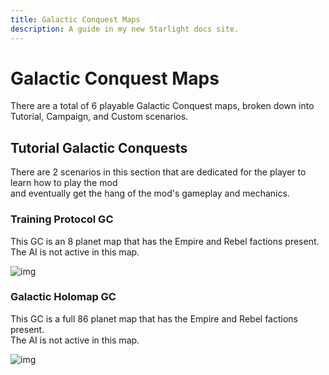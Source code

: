 ```yaml
---
title: Galactic Conquest Maps
description: A guide in my new Starlight docs site.
---
```



# Galactic Conquest Maps

There are a total of 6 playable Galactic Conquest maps, broken down into  
Tutorial, Campaign, and Custom scenarios.

## Tutorial Galactic Conquests

There are 2 scenarios in this section that are dedicated for the player to learn how to play the mod  
and eventually get the hang of the mod's gameplay and mechanics.

### Training Protocol GC

This GC is an 8 planet map that has the Empire and Rebel factions present.  
The AI is not active in this map.

![img](https://placehold.co/200x200)

### Galactic Holomap GC

This GC is a full 86 planet map that has the Empire and Rebel factions present.  
The AI is not active in this map.

![img](https://placehold.co/200x200)
